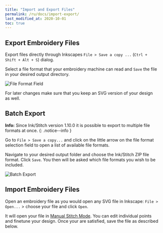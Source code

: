 ```yaml
---
title: "Import and Export Files"
permalink: /ru/docs/import-export/
last_modified_at: 2020-10-01
toc: true
---
```


## Export Embroidery Files

Export files directly through Inkscapes `File > Save a copy ...` (`Ctrl + Shift + Alt + S`) dialog.

Select a file format that your embroidery machine can read and `Save` the file in your desired output directory.

![File Format Field](/assets/images/docs/en/export-selection-field.jpg)

For later changes make sure that you keep an SVG version of your design as well.

## Batch Export

**Info:** Since Ink/Stitch version 1.10.0 it is possible to export to multiple file formats at once.
{: .notice--info }

Go to `File > Save a copy...` and click on the little arrow on the file format selection field to open a list of available file formats.

Navigate to your desired output folder and choose the Ink/Stitch ZIP file format. Click `Save`. You then will be asked which file formats you wish to be included.

![Batch Export](/assets/images/docs/en/export-batch.jpg)

## Import Embroidery Files

Open an embroidery file as you would open any SVG file in Inkscape: `File > Open...` > choose your file and click `Open`.

It will open your file in [Manual Stitch Mode](/docs/stitches/manual-stitch/). You can edit individual points and finetune your design. Once your are satisfied, save the file as described below.
